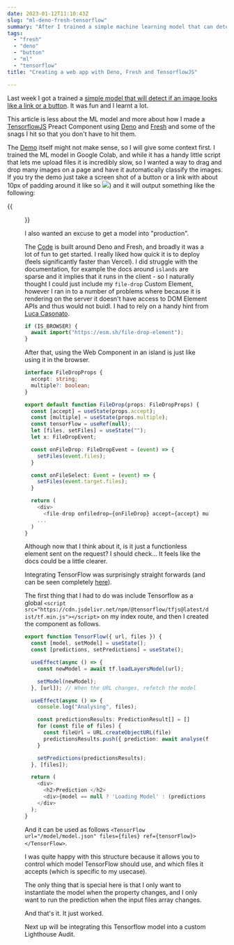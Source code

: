 ```yaml
---
date: 2023-01-12T11:10:43Z
slug: "ml-deno-fresh-tensorflow"
summary: "After I trained a simple machine learning model that can detect if an image looks like a link or a button. I created a web app to help me test it using Deno, Fresh and TensorflowJS. My demo allows for dragging and dropping many images on a page and automatically classifying them."
tags: 
  - "fresh"
  - "deno"
  - "button"
  - "ml"
  - "tensorflow"
title: "Creating a web app with Deno, Fresh and TensorflowJS"

---
```

Last week I got a trained a [simple model that will detect if an image looks like a link or a button](https://paul.kinlan.me/training-the-button-detector-ml-model/). It was fun and I learnt a lot.

This article is less about the ML model and more about how I made a [TensorflowJS](https://www.tensorflow.org/js) Preact Component using [Deno](https://deno.land/) and [Fresh](https://fresh.deno.dev/) and some of the snags I hit so that you don't have to hit them.

The [Demo](https://is-it-a-button-web-app.deno.dev/) itself might not make sense, so I will give some context first. I trained the ML model in Google Colab, and while it has a handy little script that lets me upload files it is incredibly slow, so I wanted a way to drag and drop many images on a page and have it automatically classify the images. If you try the demo just take a screen shot of a button or a link with about 10px of padding around it like so ![](/images/2023-01-13-screenshot-2023-01-13-at-20-48-55.png)) and it will output something like the following:


{{<figure alt="The output of the ML model" src="/images/2023-01-13-screenshot-2023-01-13-at-20-49-55.png">}}

I also wanted an excuse to get a model into "production".

The [Code](https://github.com/PaulKinlan/is-it-a-button-web-app) is built around Deno and Fresh, and broadly it was a lot of fun to get started. I really liked how quick it is to deploy (feels significantly faster than Vercel). I did struggle with the documentation, for example the docs around `islands` are sparse and it implies that it runs in the client - so I naturally thought I could just include my `file-drop` Custom Element, however I ran in to a number of problems where because it is rendering on the server it doesn't have access to DOM Element APIs and thus would not buidl. I had to rely on a handy hint from [Luca Casonato](https://twitter.com/lcasdev/status/1610648881402105856).

```JavaScript
if (IS_BROWSER) {
  await import("https://esm.sh/file-drop-element");
}
```

After that, using the Web Component in an island is just like using it in the browser.

```TypeScript
interface FileDropProps {
  accept: string;
  multiple?: boolean;
}

export default function FileDrop(props: FileDropProps) {
  const [accept] = useState(props.accept);
  const [multiple] = useState(props.multiple);
  const tensorFlow = useRef(null);
  let [files, setFiles] = useState("");
  let x: FileDropEvent;

  const onFileDrop: FileDropEvent = (event) => {
    setFiles(event.files);
  }

  const onFileSelect: Event = (event) => {
    setFiles(event.target.files);
  }

  return (
    <div>
      <file-drop onfiledrop={onFileDrop} accept={accept} multiple={multiple}>
	...
  )
}
```
Although now that I think about it, is it just a functionless element sent on the request? I should check... It feels like the docs could be a little clearer.

Integrating TensorFlow was surprisingly straight forwards (and can be seen completely [here](https://github.com/PaulKinlan/is-it-a-button-web-app/blob/main/components/TensorFlow.tsx)).

The first thing that I had to do was include Tensorflow as a global `<script src="https://cdn.jsdelivr.net/npm/@tensorflow/tfjs@latest/dist/tf.min.js"></script>` on my index route, and then I created the component as follows.

```TypeScript
export function TensorFlow({ url, files }) {
  const [model, setModel] = useState();
  const [predictions, setPredictions] = useState();

  useEffect(async () => {
    const newModel = await tf.loadLayersModel(url);

    setModel(newModel);
  }, [url]); // When the URL changes, refetch the model

  useEffect(async () => {
    console.log("Analysing", files);

    const predictionsResults: PredictionResult[] = []
    for (const file of files) {
      const fileUrl = URL.createObjectURL(file)
      predictionsResults.push({ prediction: await analyse(fileUrl, model), fileUrl });
    }

    setPredictions(predictionsResults);
  }, [files]);

  return (
    <div>
      <h2>Prediction </h2>
      <div>{model == null ? 'Loading Model' : (predictions != null) ? renderPredictions(predictions) : ''}</div>
    </div>
  );
}
```

And it can be used as follows `<TensorFlow url="/model/model.json" files={files} ref={tensorFlow}></TensorFlow>`.

I was quite happy with this structure because it allows you to control which model TensorFlow should use, and which files it accepts (which is specific to my usecase).

The only thing that is special here is that I only want to instantiate the model when the property changes, and I only want to run the prediction when the input files array changes.

And that's it. It just worked.

Next up will be integrating this Tensorflow model into a custom Lighthouse Audit.